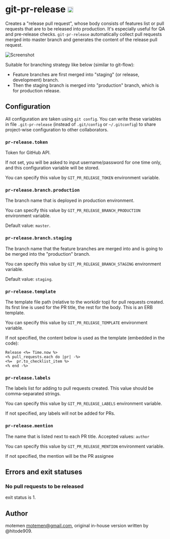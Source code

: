 git-pr-release <a href="http://badge.fury.io/rb/git-pr-release"><img src="https://badge.fury.io/rb/git-pr-release@2x.png" alt="Gem Version" height="18"></a>
==============

Creates a "release pull request", whose body consists of features list or
pull requests that are to be released into production. It's especially useful for QA and
pre-release checks. `git-pr-release` automatically collect pull requests
merged into master branch and generates the content of the release
pull request.

![Screenshot](https://cloud.githubusercontent.com/assets/113420/3147184/61bf2eec-ea53-11e3-835b-50d63ed11b39.png)

Suitable for branching strategy like below (similar to git-flow):

 * Feature branches are first merged into "staging" (or release, development)
   branch.
 * Then the staging branch is merged into "production" branch, which is for
   production release.

Configuration
-------------

All configuration are taken using `git config`. You can write these variables
in file `.git-pr-release` (instead of `.git/config` or `~/.gitconfig`) to share project-wise configuration to other
collaborators.

### `pr-release.token`

Token for GitHub API.

If not set, you will be asked to input username/password for one time only,
and this configuration variable will be stored.

You can specify this value by `GIT_PR_RELEASE_TOKEN` environment variable.

### `pr-release.branch.production`

The branch name that is deployed in production environment.

You can specify this value by `GIT_PR_RELEASE_BRANCH_PRODUCTION` environment variable.

Default value: `master`.

### `pr-release.branch.staging`

The branch name that the feature branches are merged into and is going to be
merged into the "production" branch.

You can specify this value by `GIT_PR_RELEASE_BRANCH_STAGING` environment variable.

Default value: `staging`.

### `pr-release.template`

The template file path (relative to the workidir top) for pull requests
created. Its first line is used for the PR title, the rest for the body. This
is an ERB template.

You can specify this value by `GIT_PR_RELEASE_TEMPLATE` environment variable.

If not specified, the content below is used as the template (embedded in the code):

```erb
Release <%= Time.now %>
<% pull_requests.each do |pr| -%>
<%=  pr.to_checklist_item %>
<% end -%>
```

### `pr-release.labels`

The labels list for adding to pull requests created.
This value should be comma-separated strings.

You can specify this value by `GIT_PR_RELEASE_LABELS` environment variable.

If not specified, any labels will not be added for PRs.

### `pr-release.mention`

The name that is listed next to each PR title.
Accepted values: `author`

You can specify this value by `GIT_PR_RELEASE_MENTION` environment variable.

If not specified, the mention will be the PR assignee


Errors and exit statuses
------------------------

### No pull requests to be released

exit status is 1.

Author
------

motemen <motemen@gmail.com>, original in-house version written by @hitode909.
